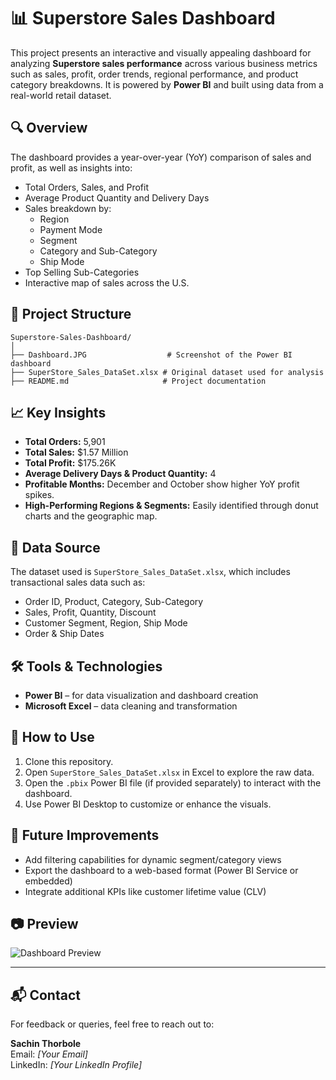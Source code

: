 
# 📊 Superstore Sales Dashboard

This project presents an interactive and visually appealing dashboard for analyzing **Superstore sales performance** across various business metrics such as sales, profit, order trends, regional performance, and product category breakdowns. It is powered by **Power BI** and built using data from a real-world retail dataset.

## 🔍 Overview

The dashboard provides a year-over-year (YoY) comparison of sales and profit, as well as insights into:

- Total Orders, Sales, and Profit
- Average Product Quantity and Delivery Days
- Sales breakdown by:
  - Region
  - Payment Mode
  - Segment
  - Category and Sub-Category
  - Ship Mode
- Top Selling Sub-Categories
- Interactive map of sales across the U.S.

## 📁 Project Structure

```
Superstore-Sales-Dashboard/
│
├── Dashboard.JPG                  # Screenshot of the Power BI dashboard
├── SuperStore_Sales_DataSet.xlsx # Original dataset used for analysis
├── README.md                     # Project documentation
```

## 📈 Key Insights

- **Total Orders:** 5,901  
- **Total Sales:** $1.57 Million  
- **Total Profit:** $175.26K  
- **Average Delivery Days & Product Quantity:** 4  
- **Profitable Months:** December and October show higher YoY profit spikes.
- **High-Performing Regions & Segments:** Easily identified through donut charts and the geographic map.

## 💾 Data Source

The dataset used is `SuperStore_Sales_DataSet.xlsx`, which includes transactional sales data such as:

- Order ID, Product, Category, Sub-Category
- Sales, Profit, Quantity, Discount
- Customer Segment, Region, Ship Mode
- Order & Ship Dates

## 🛠 Tools & Technologies

- **Power BI** – for data visualization and dashboard creation
- **Microsoft Excel** – data cleaning and transformation

## 🚀 How to Use

1. Clone this repository.
2. Open `SuperStore_Sales_DataSet.xlsx` in Excel to explore the raw data.
3. Open the `.pbix` Power BI file (if provided separately) to interact with the dashboard.
4. Use Power BI Desktop to customize or enhance the visuals.

## 📌 Future Improvements

- Add filtering capabilities for dynamic segment/category views
- Export the dashboard to a web-based format (Power BI Service or embedded)
- Integrate additional KPIs like customer lifetime value (CLV)

## 📷 Preview

![Dashboard Preview](Dashboard.JPG)

---

## 📬 Contact

For feedback or queries, feel free to reach out to:

**Sachin Thorbole**  
Email: *[Your Email]*  
LinkedIn: *[Your LinkedIn Profile]*
